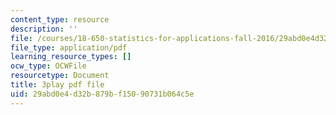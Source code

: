 ```yaml
---
content_type: resource
description: ''
file: /courses/18-650-statistics-for-applications-fall-2016/29abd0e4d32b879bf15090731b064c5e_k2inA31Gups.pdf
file_type: application/pdf
learning_resource_types: []
ocw_type: OCWFile
resourcetype: Document
title: 3play pdf file
uid: 29abd0e4-d32b-879b-f150-90731b064c5e
---
```

